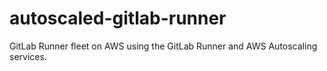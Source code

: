 # autoscaled-gitlab-runner
GitLab Runner fleet on AWS using the GitLab Runner and AWS Autoscaling services.
